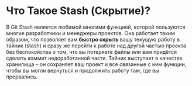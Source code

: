 Что Такое Stash (Скрытие)?
=====================

В Git Stash является любимой многими функцией, которой пользуются многие разработчики и менеджеры проектов. Она работает таким образом, что позволяет вам **быстро скрыть** вашу текущую работу в тайник (stash) и сразу же перейти к работе над другой частью проекта без беспокойства о том, что вы потеряете файлы или вам придётся сделать коммит недоработанной части. Тайник выступает в качестве хранилища  – он сохраняет ваш проект и все связанные с ним функции, чтобы вы могли вернуться и продолжить работу там, где вы прервались.
